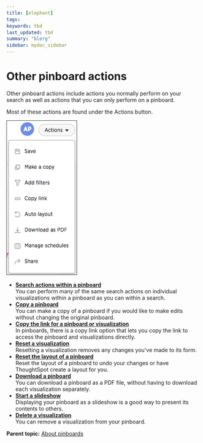```yaml
---
title: [elephant]
tags: 
keywords: tbd
last_updated: tbd
summary: "blerg"
sidebar: mydoc_sidebar
---
```

# Other pinboard actions

Other pinboard actions include actions you normally perform on your search as well as actions that you can only perform on a pinboard.

Most of these actions are found under the Actions button.

 ![](/pages/images/pinboard_actions.png "Pinboard actions button") 

-   **[Search actions within a pinboard](../../../pages/end_user_guide/pinboards/about_showing_underlying_data_from_within_a_pinboard.html)**  
You can perform many of the same search actions on individual visualizations within a pinboard as you can within a search.
-   **[Copy a pinboard](../../../pages/end_user_guide/pinboards/copy_a_pinboard.html)**  
You can make a copy of a pinboard if you would like to make edits without changing the original pinboard.
-   **[Copy the link for a pinboard or visualization](../../../pages/end_user_guide/pinboards/copy_link_for_a_pinboard.html)**  
In pinboards, there is a copy link ​option that lets you copy the link to access the pinboard and visualizations directly.
-   **[Reset a visualization](../../../pages/end_user_guide/pinboards/reset_a_visualization.html)**  
Resetting a visualization removes any changes you've made to its form.
-   **[Reset the layout of a pinboard](../../../pages/end_user_guide/pinboards/reset_the_layout_of_a_pinboard.html)**  
Reset the layout of a pinboard to undo your changes or have ThoughtSpot create a layout for you.
-   **[Download a pinboard](../../../pages/end_user_guide/pinboards/download_a_pinboard.html)**  
You can download a pinboard as a PDF file, without having to download each visualization separately.
-   **[Start a slideshow](../../../pages/end_user_guide/pinboards/start_a_slideshow.html)**  
Displaying your pinboard as a slideshow is a good way to present its contents to others.
-   **[Delete a visualization](../../../pages/end_user_guide/pinboards/delete_a_visualization.html)**  
You can remove a visualization from your pinboard.

**Parent topic:** [About pinboards](../../../pages/end_user_guide/pinboards/about_pinboards.html)

